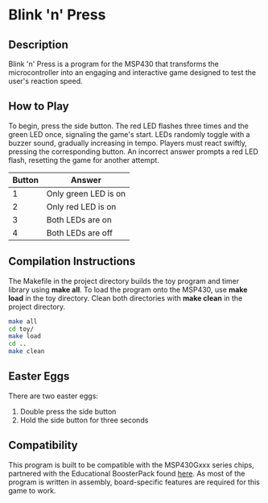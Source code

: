 # Blink 'n' Press

## Description
Blink 'n' Press is a program for the MSP430 that transforms the microcontroller into an engaging and interactive game designed to test the user's reaction speed.

## How to Play
To begin, press the side button. The red LED flashes three times and the green LED once, signaling the game's start. LEDs randomly toggle with a buzzer sound, gradually increasing in tempo. Players must react swiftly, pressing the corresponding button. An incorrect answer prompts a red LED flash, resetting the game for another attempt.

Button  | Answer
------- | -----------
1       | Only green LED is on
2       | Only red LED is on
3       | Both LEDs are on
4       | Both LEDs are off


## Compilation Instructions
The Makefile in the project directory builds the toy program and timer library using **make all**. To load the program onto the MSP430, use **make load** in the toy directory. Clean both directories with **make clean** in the project directory.

```bash
make all
cd toy/
make load
cd ..
make clean
```

## Easter Eggs
There are two easter eggs:
1. Double press the side button
2. Hold the side button for three seconds

## Compatibility
This program is built to be compatible with the MSP430Gxxx series chips, partnered with the Educational BoosterPack found [here](https://www.tindie.com/products/robg/educational-boosterpack-service/). As most of the program is written in assembly, board-specific features are required for this game to work.
